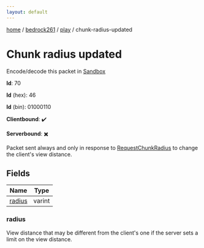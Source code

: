 ```yaml
---
layout: default
---
```


[home](/)  /  [bedrock261](/protocol/bedrock261)  /  [play](/protocol/bedrock261/play)  /  chunk-radius-updated

# Chunk radius updated

Encode/decode this packet in [Sandbox](../../../sandbox/bedrock261#Play.ChunkRadiusUpdated)

**Id**: 70

**Id** (hex): 46

**Id** (bin): 01000110

**Clientbound**: ✔️

**Serverbound**: ✖️

Packet sent always and only in response to [RequestChunkRadius](#play_request-chunk-radius) to change the client's view distance.

## Fields

Name | Type
---|---
[radius](#radius) | varint

### radius

View distance that may be different from the client's one if the server sets a limit on the view distance.
